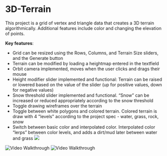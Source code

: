 # 3D-Terrain

This project is a grid of vertex and triangle data that creates a 3D terrain algorithmically. Additional features include color and changing the elevation of points.

**Key features**:
* Grid can be resized using the Rows, Columns, and Terrain Size sliders, and the Generate button
* Terrain can be modified by loading a heightmap entered in the textfield
* Orbit camera implemented, moves when the user clicks and drags their mouse
* Height modifier slider implemented and functional: Terrain can be raised or lowered based on the value of the slider (up for positive values, down for negative values)
* Snow threshold slider implemented and functional. “Snow” can be increased or reduced appropriately according to the snow threshold
* Toggle drawing wireframes over the terrain
* Toggle between white polygons and colored terrain. Colored terrain is draw with 4 "levels" according to the project spec - water, grass, rock, snow
* Switch between basic color and interpolated color. Interpolated color “lerps” between color levels, and adds a dirt/mud later between water and grass
![](https://imgur.com/a/IBx3TIE.gif)
<img src='https://imgur.com/yINSF62.gif' title='Video Walkthrough' width='' alt='Video Walkthrough' />
<img src='https://imgur.com/FUYPst5.gif' title='Video Walkthrough' width='' alt='Video Walkthrough' />
